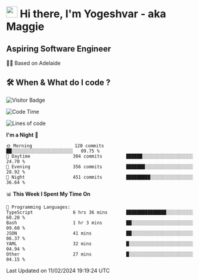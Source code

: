 <h1><img src="https://emojis.slackmojis.com/emojis/images/1531849430/4246/blob-sunglasses.gif?1531849430" width="30"/> Hi there, I'm Yogeshvar - aka Maggie</h1>

## Aspiring Software Engineer
🏂🏻  Based on Adelaide 

## 🛠 When & What do I code ?  

![Visitor Badge](https://visitor-badge.feriirawann.repl.co?username=yogeshvar&repo=yogeshvar&label=Visitors&style=plastic&color=%23457BFF&contentType=svg)

<!--START_SECTION:waka-->
![Code Time](http://img.shields.io/badge/Code%20Time-2%2C679%20hrs%2042%20mins-blue)

![Lines of code](https://img.shields.io/badge/From%20Hello%20World%20I%27ve%20Written-4.1%20million%20lines%20of%20code-blue)

**I'm a Night 🦉** 

```text
🌞 Morning                120 commits         ██░░░░░░░░░░░░░░░░░░░░░░░   09.75 % 
🌆 Daytime                304 commits         ██████░░░░░░░░░░░░░░░░░░░   24.70 % 
🌃 Evening                356 commits         ███████░░░░░░░░░░░░░░░░░░   28.92 % 
🌙 Night                  451 commits         █████████░░░░░░░░░░░░░░░░   36.64 % 
```


📊 **This Week I Spent My Time On** 

```text
💬 Programming Languages: 
TypeScript               6 hrs 36 mins       ███████████████░░░░░░░░░░   60.20 % 
Bash                     1 hr 3 mins         ██░░░░░░░░░░░░░░░░░░░░░░░   09.60 % 
JSON                     41 mins             ██░░░░░░░░░░░░░░░░░░░░░░░   06.37 % 
YAML                     32 mins             █░░░░░░░░░░░░░░░░░░░░░░░░   04.94 % 
Other                    27 mins             █░░░░░░░░░░░░░░░░░░░░░░░░   04.15 % 
```


 Last Updated on 11/02/2024 19:19:24 UTC
<!--END_SECTION:waka-->
